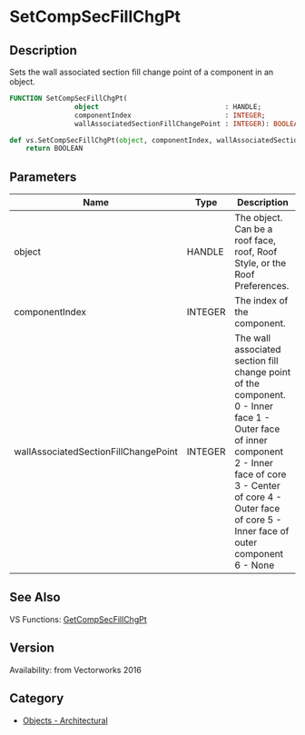 # SetCompSecFillChgPt

## Description
Sets the wall associated section fill change point of a component in an object.

```pascal
FUNCTION SetCompSecFillChgPt(
				object                               : HANDLE;
				componentIndex                       : INTEGER;
				wallAssociatedSectionFillChangePoint : INTEGER): BOOLEAN;
```

```python
def vs.SetCompSecFillChgPt(object, componentIndex, wallAssociatedSectionFillChangePoint):
    return BOOLEAN
```

## Parameters
|Name|Type|Description|
|---|---|---|
|object|HANDLE|The object. Can be a roof face, roof, Roof Style, or the Roof Preferences.|
|componentIndex|INTEGER|The index of the component.|
|wallAssociatedSectionFillChangePoint|INTEGER|The wall associated section fill change point of the component.  0 - Inner face 1 - Outer face of inner component 2 - Inner face of core 3 - Center of core 4 - Outer face of core 5 - Inner face of outer component 6 - None|

## See Also
VS Functions:
[GetCompSecFillChgPt](GetCompSecFillChgPt.md)

## Version
Availability: from Vectorworks 2016

## Category
* [Objects - Architectural](../Categories/Objects%20-%20Architectural.md)
